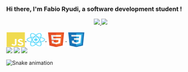 ### Hi there, I'm Fabio Ryudi, a software development student ! 

<div align="center">
  <a href="https://github.com/fryudi">
  <img height="180em" src="https://github-readme-stats.vercel.app/api?username=fryudi&show_icons=true&theme=cobalt&include_all_commits=true&count_private=true"/>
  <img height="180em" src="https://github-readme-stats.vercel.app/api/top-langs/?username=fryudi&layout=compact&langs_count=7&theme=cobalt"/>
</div>
  
  <div style="display: inline_block"><br>
  <img align="center" alt="fryudi-Js" height="40" width="50" src="https://raw.githubusercontent.com/devicons/devicon/master/icons/javascript/javascript-plain.svg">
  <img align="center" alt="fryudi-React" height="40" width="50" src="https://raw.githubusercontent.com/devicons/devicon/master/icons/react/react-original.svg">
  <img align="center" alt="fryudi-HTML" height="40" width="50" src="https://raw.githubusercontent.com/devicons/devicon/master/icons/html5/html5-original.svg">
  <img align="center" alt="fryudi-CSS" height="40" width="50" src="https://raw.githubusercontent.com/devicons/devicon/master/icons/css3/css3-original.svg">
 
</div>
  
  <div> 
  <a href="https://instagram.com/fryudi" target="_blank"><img src="https://img.shields.io/badge/-Instagram-%23E4405F?style=for-the-badge&logo=instagram&logoColor=white" target="_blank"></a>
  <a href = "fabrao@liberty.edu"><img src="https://img.shields.io/badge/-Gmail-%23333?style=for-the-badge&logo=gmail&logoColor=white" target="_blank"></a>
  <a href="https://www.linkedin.com/in/fryudi" target="_blank"><img src="https://img.shields.io/badge/-LinkedIn-%230077B5?style=for-the-badge&logo=linkedin&logoColor=white" target="_blank"></a> 
 
  ![Snake animation](https://github.com/fryudi/fryudi/blob/output/github-contribution-grid-snake.svg)
 
</div>
